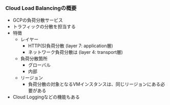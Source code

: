 ### Cloud Load Balancingの概要
- GCPの負荷分散サービス
- トラフィックの分散を担当する
- 特徴
  - レイヤー
    - HTTP(S)負荷分散 (layer 7: application層)
    - ネットワーク負荷分散は (layer 4: transport層)
  - 負荷分散箇所
    - グローバル
    - 内部
  - リージョン
    - 負荷分散の対象となるVMインスタンスは、同じリージョンにある必要がある
- Cloud Loggingなどの機能もある
